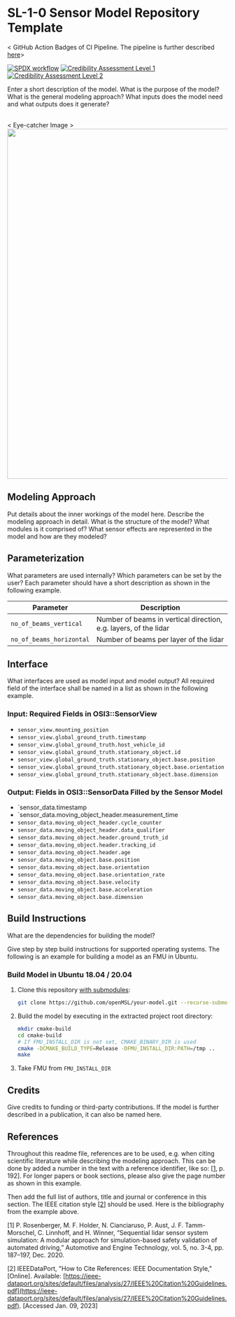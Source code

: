 # SL-1-0 Sensor Model Repository Template

< GitHub Action Badges of CI Pipeline. The pipeline is further described [here](https://github.com/openMSL/sensor_model_testing/blob/main/doc/test_architecture.md)>

[![SPDX workflow](../../actions/workflows/spdx.yml/badge.svg)](https://github.com/openMSL/sl-1-5-sensor-model-testing/blob/main/doc/test_architecture.md#cl-0-license-check)
[![Credibility Assessment Level 1](../../actions/workflows/cl1.yml/badge.svg)](https://github.com/openMSL/sl-1-5-sensor-model-testing/blob/main/doc/test_architecture.md#cl-1-code-verification)
[![Credibility Assessment Level 2](../../actions/workflows/cl2.yml/badge.svg)](https://github.com/openMSL/sl-1-5-sensor-model-testing/blob/main/doc/test_architecture.md#cl-2-qualitative-verification)

Enter a short description of the model. What is the purpose of the model? What is the general modeling approach? What inputs does the model need and what outputs does it generate?<br><br>

< Eye-catcher Image >
<img src="doc/img/model_video.gif" width="800" />

## Modeling Approach
Put details about the inner workings of the model here. Describe the modeling approach in detail. What is the structure of the model? What modules is it comprised of? What sensor effects are represented in the model and how are they modeled?


## Parameterization
What parameters are used internally? Which parameters can be set by the user?
Each parameter should have a short description as shown in the following example.

| Parameter                      | Description                                                         |
| ------------------------------ | ------------------------------------------------------------------- |
| `no_of_beams_vertical`         | Number of beams in vertical direction, e.g. layers, of the lidar    |
| `no_of_beams_horizontal`       | Number of beams per layer of the lidar                              |

## Interface
What interfaces are used as model input and model output? All required field of the interface shall be named in a list as shown in the following example.

### Input: Required Fields in OSI3::SensorView
- `sensor_view.mounting_position`
- `sensor_view.global_ground_truth.timestamp`
- `sensor_view.global_ground_truth.host_vehicle_id`
- `sensor_view.global_ground_truth.stationary_object.id`
- `sensor_view.global_ground_truth.stationary_object.base.position`
- `sensor_view.global_ground_truth.stationary_object.base.orientation`
- `sensor_view.global_ground_truth.stationary_object.base.dimension`

### Output: Fields in OSI3::SensorData Filled by the Sensor Model
- `sensor_data.timestamp
- `sensor_data.moving_object_header.measurement_time
- `sensor_data.moving_object_header.cycle_counter`
- `sensor_data.moving_object_header.data_qualifier`
- `sensor_data.moving_object.header.ground_truth_id`
- `sensor_data.moving_object.header.tracking_id`
- `sensor_data.moving_object.header.age`
- `sensor_data.moving_object.base.position`
- `sensor_data.moving_object.base.orientation`
- `sensor_data.moving_object.base.orientation_rate`
- `sensor_data.moving_object.base.velocity`
- `sensor_data.moving_object.base.acceleration`
- `sensor_data.moving_object.base.dimension`


## Build Instructions
What are the dependencies for building the model?

Give step by step build instructions for supported operating systems. The following is an example for building a model as an FMU in Ubuntu.

### Build Model in Ubuntu 18.04 / 20.04

1. Clone this repository <ins>with submodules</ins>:
    ```bash
    git clone https://github.com/openMSL/your-model.git --recurse-submodules
    ```
2. Build the model by executing in the extracted project root directory:
    ```bash
    mkdir cmake-build
    cd cmake-build
    # If FMU_INSTALL_DIR is not set, CMAKE_BINARY_DIR is used
    cmake -DCMAKE_BUILD_TYPE=Release -DFMU_INSTALL_DIR:PATH=/tmp ..
    make
    ```
3. Take FMU from `FMU_INSTALL_DIR`


## Credits
Give credits to funding or third-party contributions. If the model is further described in a publication, it can also be named here.

## References
Throughout this readme file, references are to be used, e.g. when citing scientific literature while describing the modeling approach. This can be done by added a number in the text with a reference identifier, like so: [[1](#Rosenberger2020)</sup>, p. 192]. For longer papers or book sections, please also give the page number as shown in this example.

Then add the full list of authors, title and journal or conference in this section. The IEEE citation style [[2](#IEEEStyle)</sup>] should be used. Here is the bibliography from the example above.


<a name="Rosenberger2020">[1]</a> P. Rosenberger, M. F. Holder, N. Cianciaruso, P. Aust, J. F. Tamm-Morschel, C. Linnhoff, and H. Winner, “Sequential lidar sensor system simulation: A modular approach for simulation-based safety validation of automated driving,” Automotive and Engine Technology, vol. 5, no. 3-4, pp. 187–197, Dec. 2020.

<a name="IEEEStyle">[2]</a> IEEEDataPort, "How to Cite References: IEEE Documentation Style," [Online]. Available: [https://ieee-dataport.org/sites/default/files/analysis/27/IEEE%20Citation%20Guidelines.pdf](https://ieee-dataport.org/sites/default/files/analysis/27/IEEE%20Citation%20Guidelines.pdf). [Accessed Jan. 09, 2023]
